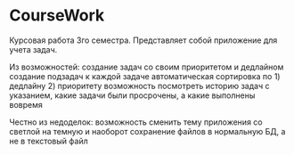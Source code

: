 # CourseWork

Курсовая работа 3го семестра. Представляет собой приложение для учета задач.

Из возможностей:  создание задач со своим приоритетом и дедлайном 
                  создание подзадач к каждой задаче 
                  автоматическая сортировка по  1) дедлайну 
                                                2) приоритету 
                  возможность посмотреть историю задач с указанием, какие задачи были просрочены, а какие выполнены вовремя 
                  
Честно из недоделок:  возможность сменить тему приложения со светлой на темную и наоборот 
                      сохранение файлов в нормальную БД, а не в текстовый файл 
